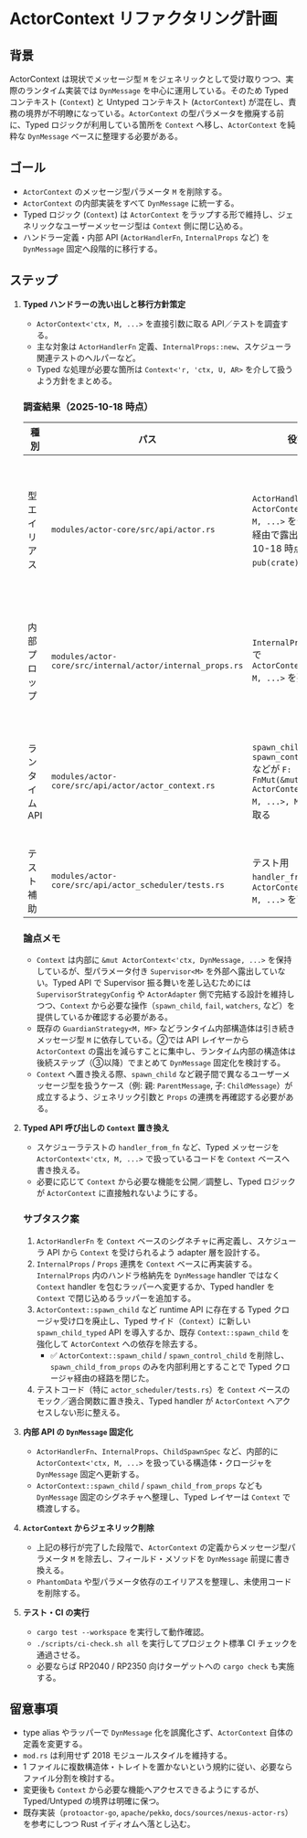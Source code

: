 # ActorContext リファクタリング計画

## 背景
ActorContext は現状でメッセージ型 `M` をジェネリックとして受け取りつつ、実際のランタイム実装では `DynMessage` を中心に運用している。そのため Typed コンテキスト (`Context`) と Untyped コンテキスト (`ActorContext`) が混在し、責務の境界が不明瞭になっている。`ActorContext` の型パラメータを撤廃する前に、Typed ロジックが利用している箇所を `Context` へ移し、`ActorContext` を純粋な `DynMessage` ベースに整理する必要がある。

## ゴール
- `ActorContext` のメッセージ型パラメータ `M` を削除する。
- `ActorContext` の内部実装をすべて `DynMessage` に統一する。
- Typed ロジック (`Context`) は `ActorContext` をラップする形で維持し、ジェネリックなユーザーメッセージ型は `Context` 側に閉じ込める。
- ハンドラー定義・内部 API (`ActorHandlerFn`, `InternalProps` など) を `DynMessage` 固定へ段階的に移行する。

## ステップ
1. **Typed ハンドラーの洗い出しと移行方針策定**  
   - `ActorContext<'ctx, M, ...>` を直接引数に取る API／テストを調査する。  
   - 主な対象は `ActorHandlerFn` 定義、`InternalProps::new`、スケジューラ関連テストのヘルパーなど。  
   - Typed な処理が必要な箇所は `Context<'r, 'ctx, U, AR>` を介して扱うよう方針をまとめる。

   ### 調査結果（2025-10-18 時点）
   | 種別 | パス | 役割 | 備考 |
   | --- | --- | --- | --- |
   | 型エイリアス | `modules/actor-core/src/api/actor.rs` | `ActorHandlerFn` が `ActorContext<'ctx, M, ...>` を公開 API 経由で露出（2025-10-18 時点で `pub(crate)` 化済み） | Schedulers からのハンドラー登録口。Typed API が ActorContext に依存している根本原因であり、将来的に `Context` ベースへ置き換え予定。
   | 内部プロップ | `modules/actor-core/src/internal/actor/internal_props.rs` | `InternalProps::new` で `ActorContext<'ctx, M, ...>` を要求 | `Props` 生成時に Typed → Untyped の橋渡しを行う地点。ここを `Context` ベースに変換する必要。
   | ランタイム API | `modules/actor-core/src/api/actor/actor_context.rs` | `spawn_child` / `spawn_control_child` などが `F: FnMut(&mut ActorContext<'ctx, M, ...>, M)` を受け取る | ランタイム層で Typed クロージャを受け入れてしまっている。`Context` を受け取る API へ切り替えたい。
   | テスト補助 | `modules/actor-core/src/api/actor_scheduler/tests.rs` | テスト用 `handler_from_fn` が `ActorContext<'ctx, M, ...>` を直接要求 | テスト側も `Context` レイヤーをモックできるよう修正が必要。

   ### 論点メモ
   - `Context` は内部に `&mut ActorContext<'ctx, DynMessage, ...>` を保持しているが、型パラメータ付き `Supervisor<M>` を外部へ露出していない。Typed API で Supervisor 振る舞いを差し込むためには `SupervisorStrategyConfig` や `ActorAdapter` 側で完結する設計を維持しつつ、`Context` から必要な操作（`spawn_child`, `fail`, `watchers`, など）を提供しているか確認する必要がある。
   - 既存の `GuardianStrategy<M, MF>` などランタイム内部構造体は引き続きメッセージ型 `M` に依存している。②では API レイヤーから `ActorContext` の露出を減らすことに集中し、ランタイム内部の構造体は後続ステップ（③以降）でまとめて `DynMessage` 固定化を検討する。
   - `Context` へ置き換える際、`spawn_child` など親子間で異なるユーザーメッセージ型を扱うケース（例: 親: `ParentMessage`, 子: `ChildMessage`）が成立するよう、ジェネリック引数と `Props` の連携を再確認する必要がある。

2. **Typed API 呼び出しの `Context` 置き換え**  
   - スケジューラテストの `handler_from_fn` など、Typed メッセージを `ActorContext<'ctx, M, ...>` で扱っているコードを `Context` ベースへ書き換える。  
   - 必要に応じて `Context` から必要な機能を公開／調整し、Typed ロジックが `ActorContext` に直接触れないようにする。

   ### サブタスク案
   1. `ActorHandlerFn` を `Context` ベースのシグネチャに再定義し、スケジューラ API から `Context` を受けられるよう adapter 層を設計する。
   2. `InternalProps` / `Props` 連携を `Context` ベースに再実装する。`InternalProps` 内のハンドラ格納先を `DynMessage` handler ではなく `Context` handler を包むラッパーへ変更するか、Typed handler を `Context` で閉じ込めるラッパーを追加する。
   3. `ActorContext::spawn_child` など runtime API に存在する Typed クロージャ受け口を廃止し、Typed サイド（`Context`）に新しい `spawn_child_typed` API を導入するか、既存 `Context::spawn_child` を強化して `ActorContext` への依存を除去する。
      - ✅ `ActorContext::spawn_child` / `spawn_control_child` を削除し、`spawn_child_from_props` のみを内部利用とすることで Typed クロージャ経由の経路を閉じた。
   4. テストコード（特に `actor_scheduler/tests.rs`）を `Context` ベースのモック／適合関数に置き換え、Typed handler が `ActorContext` へアクセスしない形に整える。

3. **内部 API の `DynMessage` 固定化**  
   - `ActorHandlerFn`、`InternalProps`、`ChildSpawnSpec` など、内部的に `ActorContext<'ctx, M, ...>` を扱っている構造体・クロージャを `DynMessage` 固定へ更新する。  
   - `ActorContext::spawn_child` / `spawn_child_from_props` なども `DynMessage` 固定のシグネチャへ整理し、Typed レイヤーは `Context` で橋渡しする。

4. **`ActorContext` からジェネリック削除**  
   - 上記の移行が完了した段階で、`ActorContext` の定義からメッセージ型パラメータ `M` を除去し、フィールド・メソッドを `DynMessage` 前提に書き換える。  
   - `PhantomData` や型パラメータ依存のエイリアスを整理し、未使用コードを削除する。

5. **テスト・CI の実行**  
   - `cargo test --workspace` を実行して動作確認。  
   - `./scripts/ci-check.sh all` を実行してプロジェクト標準 CI チェックを通過させる。  
   - 必要ならば RP2040 / RP2350 向けターゲットへの `cargo check` も実施する。

## 留意事項
- type alias やラッパーで `DynMessage` 化を誤魔化さず、`ActorContext` 自体の定義を変更する。  
- `mod.rs` は利用せず 2018 モジュールスタイルを維持する。  
- 1 ファイルに複数構造体・トレイトを置かないという規約に従い、必要ならファイル分割を検討する。  
- 変更後も `Context` から必要な機能へアクセスできるようにするが、Typed/Untyped の境界は明確に保つ。  
- 既存実装（`protoactor-go`, `apache/pekko`, `docs/sources/nexus-actor-rs`）を参考にしつつ Rust イディオムへ落とし込む。
